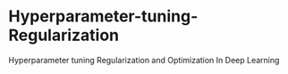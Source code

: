 # Hyperparameter-tuning-Regularization
Hyperparameter tuning Regularization and Optimization In Deep Learning
